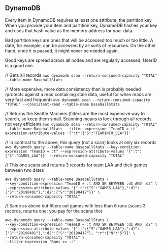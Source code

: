 ## DynamoDB

Every item in DynamoDB requires at least one attribute, the partition key. When you provide your item and partition key, DynamoDB hashes your key and uses that hash value as the memory address for your data. 

Bad partition keys are ones that will be accessed too much or too little. A date, for example, can be accessed by all sorts of resources. On the other hand, once it is passed, it might never be needed again. 

Good keys are spread across all nodes and are regularly accessed, UserID is a good one.

// Gets all records
`aws dynamodb scan --return-consumed-capacity "TOTAL" --table-name BaseballStats`

// More expensive, more data consistency than is probably needed (protects against a read containing stale data, useful for when reads are very fast and frequent)
`aws dynamodb scan --return-consumed-capacity "TOTAL" --consistent-read --table-name BaseballStats`

// Returns the Seattle Mariners (filters are the most expensive way to search, so keep them small. Scanning means to look through all records, not very efficient)
`aws dynamodb scan --return-consumed-capacity "TOTAL" --table-name BaseballStats --filter-expression 'TeamID = :t' --expression-attribute-values '{":t":{"S":"TEAMINFO_SEA"}}'`

// In contrast to the above, this query (not a scan) looks at only six records
`aws dynamodb query --table-name BaseballStats --key-condition-expression "TeamID = :t" --expression-attribute-values '{":t":{"S":"GAMES_LAA"}}' --return-consumed-capacity "TOTAL"`

// This one scans and returns 3 records for team LAA and their games between two dates
```
aws dynamodb query --table-name BaseballStats \
--key-condition-expression "TeamID = :t AND SK BETWEEN :d1 AND :d2" \
--expression-attribute-values '{":t":{"S":"GAMES_LAA"},":d1":{"S":"20190401"},":d2":{"S":"20190417"}}' \
--return-consumed-capacity "TOTAL"
```

// Same as above but filters out games with less than 6 runs (scans 3 records, returns one; you pay for the scans tho)

```
aws dynamodb query --table-name BaseballStats \
--key-condition-expression "TeamID = :t AND SK BETWEEN :d1 AND :d2" \
--expression-attribute-values '{":t":{"S":"GAMES_LAA"},":d1":{"S":"20190401"},":d2":{"S":"20190417"}, ":r":{"N":"5"}}' \
--return-consumed-capacity "TOTAL" \
--filter-expression "Runs >= :r"
```